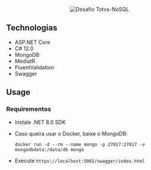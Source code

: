 <div align="center">
  <img src="https://user-images.githubusercontent.com/70706753/109709512-46a57180-7ba5-11eb-944e-3c0e918e4405.png"  alt="Desafio Totvs-NoSQL"/>
</div>

## Technologias

* ASP.NET Core
* C# 12.0
* MongoDB
* MediatR
* FluentValidation
* Swagger


## Usage

### Requirementos
* Instale .NET 8.0 SDK

* Caso queira usar o Docker, baixe o MongoDB:

  `docker run -d --rm --name mongo -p 27017:27017 -v mongodbdata:/data/db mongo`

* Execute `https://localhost:5001/swagger/index.html`